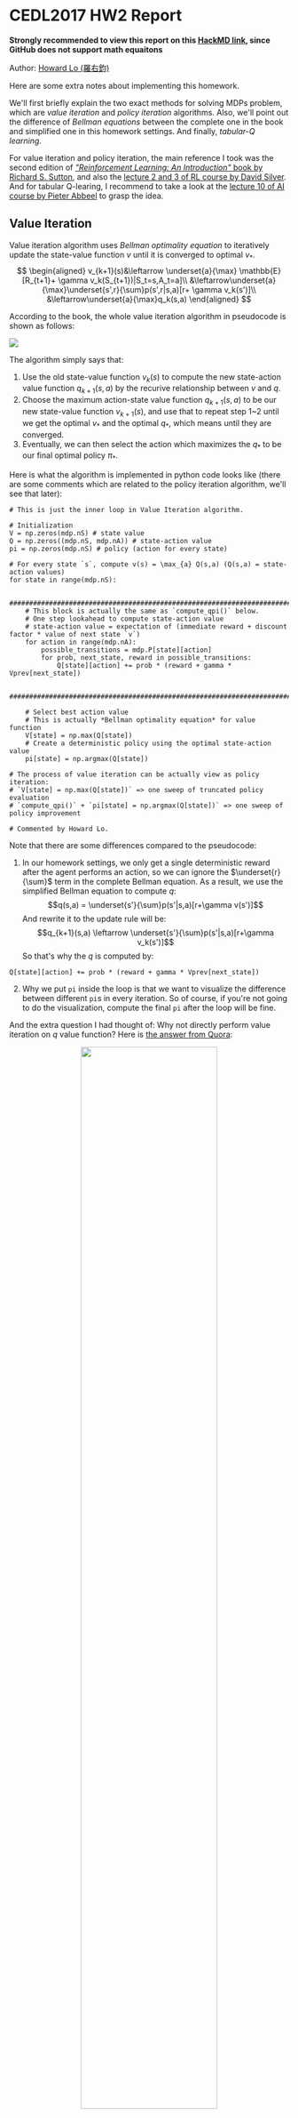 # CEDL2017 HW2 Report
**Strongly recommended to view this report on this [HackMD link](https://hackmd.io/s/Sk0S7skT-), since GitHub does not support math equaitons**

Author: [Howard Lo (羅右鈞)](https://www.facebook.com/yuchunlo1206)

Here are some extra notes about implementing this homework.

We'll first briefly explain the two exact methods for solving MDPs problem, which are *value iteration* and *policy iteration* algorithms. Also, we'll point out the difference of *Bellman equations* between the complete one in the book and simplified one in this homework settings. And finally, *tabular-Q learning*.

For value iteration and policy iteration, the main reference I took was the second edition of [*"Reinforcement Learning: An Introduction"* book by Richard S. Sutton](http://incompleteideas.net/sutton/book/bookdraft2017june.pdf), and also the [lecture 2 and 3 of RL course by David Silver](https://www.youtube.com/playlist?list=PLzuuYNsE1EZAXYR4FJ75jcJseBmo4KQ9-). And for tabular Q-learing, I recommend to take a look at the [lecture 10 of AI course by Pieter Abbeel](https://www.youtube.com/watch?v=7huURSBATmg&list=PLIeooNSdhQE5kRrB71yu5yP9BRCJCSbMt&index=11) to grasp the idea.

## Value Iteration
Value iteration algorithm uses *Bellman optimality equation* to iteratively update the state-value function $v$ until it is converged to optimal $v_*$.
$$
\begin{aligned}
v_{k+1}(s)&\leftarrow \underset{a}{\max} \mathbb{E}[R_{t+1}+ \gamma v_k(S_{t+1})|S_t=s,A_t=a]\\
&\leftarrow\underset{a}{\max}\underset{s',r}{\sum}p(s',r|s,a)[r+ \gamma v_k(s')]\\
&\leftarrow\underset{a}{\max}q_k(s,a)
\end{aligned}
$$

According to the book, the whole value iteration algorithm in pseudocode is shown as follows:

![](https://i.imgur.com/tpf1Wh4.png)

The algorithm simply says that:
1. Use the old state-value function $v_k(s)$ to compute the new state-action value function $q_{k+1}(s,a)$ by the recurive relationship between $v$ and $q$.
2. Choose the maximum action-state value function $q_{k+1}(s,a)$ to be our new state-value function $v_{k+1}(s)$, and use that to repeat step 1~2 until we get the optimal $v_*$ and the optimal $q_*$, which means until they are converged.
2. Eventually, we can then select the action which maximizes the $q_*$ to be our final optimal policy $\pi_*$.

Here is what the algorithm is implemented in python code looks like (there are some comments which are related to the policy iteration algorithm, we'll see that later):
```python=
# This is just the inner loop in Value Iteration algorithm.

# Initialization
V = np.zeros(mdp.nS) # state value
Q = np.zeros((mdp.nS, mdp.nA)) # state-action value
pi = np.zeros(mdp.nS) # policy (action for every state)

# For every state `s`, compute v(s) = \max_{a} Q(s,a) (Q(s,a) = state-action values)
for state in range(mdp.nS):

    ######################################################################################
    # This block is actually the same as `compute_qpi()` below.
    # One step lookahead to compute state-action value
    # state-action value = expectation of (immediate reward + discount factor * value of next state `v`)
    for action in range(mdp.nA):
        possible_transitions = mdp.P[state][action]
        for prob, next_state, reward in possible_transitions:
            Q[state][action] += prob * (reward + gamma * Vprev[next_state])

    ######################################################################################

    # Select best action value
    # This is actually *Bellman optimality equation* for value function
    V[state] = np.max(Q[state])
    # Create a deterministic policy using the optimal state-action value
    pi[state] = np.argmax(Q[state])

# The process of value iteration can be actually view as policy iteration:
# `V[state] = np.max(Q[state])` => one sweep of truncated policy evaluation
# `compute_qpi()` + `pi[state] = np.argmax(Q[state])` => one sweep of policy improvement

# Commented by Howard Lo.
```

Note that there are some differences compared to the pseudocode:
1. In our homework settings, we only get a single deterministic reward after the agent performs an action, so we can ignore the $\underset{r}{\sum}$ term in the complete Bellman equation. As a result, we use the simplified Bellman equation to compute $q$:
$$q(s,a) = \underset{s'}{\sum}p(s'|s,a)[r+\gamma v(s')]$$
And rewrite it to the update rule will be:
$$q_{k+1}(s,a) \leftarrow \underset{s'}{\sum}p(s'|s,a)[r+\gamma v_k(s')]$$
So that's why the $q$ is computed by:
```python=
Q[state][action] += prob * (reward + gamma * Vprev[next_state])
```

2. Why we put `pi` inside the loop is that we want to visualize the difference between different `pi`s in every iteration. So of course, if you're not going to do the visualization, compute the final `pi` after the loop will be fine.

And the extra question I had thought of: Why not directly perform value iteration on $q$ value function? Here is [the answer from Quora](https://www.quora.com/What-are-the-advantages-of-using-Q-value-iteration-versus-value-iteration-in-reinforcement-learning):

<div style="width:100%;text-align:center">
<img src="https://i.imgur.com/Fvs48ti.png" width="70%"/>
</div>


## Policy Iteration
Policy iteration is the process of *policy evaluation* and *policy improvement*, which can be illustrated by the following figure:

![](https://i.imgur.com/KXDPULg.png)

Briefly speaking, we initially take a random policy $\pi$, then compute a state-value function $v_{\pi}$ and use $v_{\pi}$ to compute $q_{\pi}$. After that, we select the new *greedy* policy $\pi'(s)$ from $q_{\pi}$:
$$\pi'(s)=\underset{a}{\operatorname{argmax}}q_{\pi}(s,a)$$

which the *policy improvement theorem* (detailed proof is on the page 87 of the book) tells us that:
$$v_{\pi'}(s) \geq q_{\pi}(s, \pi'(s)) \geq v_{\pi}(s)$$

where $q_{\pi}(s, \pi'(s))$ means that for some state $s$, we would like to select a new action $a$ from the new greedy policy $\pi'(s)$ that looks best in the short term, and therefore follow the orignal policy $\pi$ all the time.

So, eventually, by repeating this process, we will finally get our optimal value function $v_*$ and optimal policy $\pi_*$.

### Policy Evaluation
Given a policy, you evaluate it by computing the state-value function based on fixed policy $v_{\pi}$ to know whether the policy is good or bad. Here are two ways to compute:

1. Use *Bellman expectation equation* to iterativley update the state-value function $v_{\pi}$:
$$
\begin{aligned}
v_{\pi}^{k+1}(s) &\leftarrow \mathbb{E}_{\pi}[R_{t+1} + \gamma v_{\pi}^k(S_{t+1})|S_t=s]\\
&\leftarrow\underset{a}{\sum}\pi(a|s)\underset{s',r}{\sum}p(s',r|s,a)[r+\gamma v_{\pi}^k(s')]\\
&\leftarrow\underset{s'}{\sum}p(s'|s)[r+\gamma v_{\pi}^k(s')]\text{ (Induced MRP. See note below)}
\end{aligned}
$$
Note: The simplified equation ignores the $\sum_a$ term (then $\pi(a|s)$ becomes $1$) and the $\sum_r$ term since in our homework settings, both of the policy and the reward are deterministic. So, when we ignore other possible actions we might take in some state, we then induce MDP to MRP (*Markov Reward Process*).<br>
For stochastic policy, we do not ignore the $\sum_a$ term. You can refer to the more complete version of [policy evaluation code by Denny Britz](https://github.com/dennybritz/reinforcement-learning/blob/master/DP/Policy%20Evaluation%20Solution.ipynb), which takes account of the probability of actions we might take.

2. Directly solve linear equation (Bellman expectation equation) to get the exact state-value function $v_{\pi}$:
$$v_{\pi}(s)=\underset{s'}{\sum}p(s'|s)[r+\gamma v_{\pi}(s')]\text{ (This is same as the above update rule)}
$$
We rewrite to its matrix form:
$$
\begin{bmatrix}
    v(s=1)\\
    v(s=2)\\
    \vdots\\
    v(s=n)
\end{bmatrix} =
\begin{bmatrix}
    p(s'=1|s=1) & \ldots & p(s'=1|s=n)\\
    p(s'=2|s=1) & \ldots & p(s'=2|s=n)\\
    \vdots & \ddots & \vdots\\
    p(s'=n|s=1) & \ldots & p(s'=n|s=n)
\end{bmatrix}
\left(
    \begin{bmatrix}
        r(s'=1)\\
        r(s'=2)\\
        \vdots\\
        r(s'=n)
    \end{bmatrix} + \gamma
    \begin{bmatrix}
        v(s'=1)\\
        v(s'=2)\\
        \vdots\\
        v(s'=n)
    \end{bmatrix}
\right)
$$
And keep deriving this...
$$
\begin{align}
v &= P(r+\gamma v)\\
v &= Pr+\gamma Pv\\
v-\gamma Pv &= Pr\\
(I-\gamma P)v &= Pr\\
v &= (I-\gamma P)^{-1}Pr
\end{align}
$$
Finally, we can solve the exact $v$ in the second-last equation by `numpy.linalg.solve()` or directly compute $v$ in the last equation by `numpy.linalg.inv()` and `numpy.dot()` .

Note that we use method 2 in our homework in order to get rid of numerical error, but if we have larger state number, it may require iterative method (e.g. method 1) to solve.

Now, let's take a look at what the code looks like for solving linear equation (method 2):
```python=
def compute_vpi(pi, mdp, gamma):
    # Probability of state transition matrix based on fixed deterministic policy `pi`.
    P = np.zeros((mdp.nS, mdp.nS))
    # Expection of immediate reward of state based on fixed deterministic policy `pi`.
    R = np.zeros(mdp.nS)

    for state in range(mdp.nS):
        action = pi[state]
        possible_transitions = mdp.P[state][action]
        for prob, next_state, reward in possible_transitions:
            P[state][next_state] += prob # There are duplicate next_state in P[state][action]
            R[state] += prob * reward # Expection of immediate reward R

    # Reference: MDP with fixed policy can be induced to MRP, then we can directly solve linear equation.
    # https://www.cs.cmu.edu/~katef/DeepRLControlCourse/lectures/lecture3_mdp_planning.pdf
    V = np.linalg.solve(np.eye(len(P)) - gamma*P, R)

    # Commented by Howard Lo.
    return V
```

Here are some caveats when implementing method 2:
- In order to pass the test code in our homework, we use `numpy.linalg.solve()` instead of `numpy.linalg.inv()` due to the numerical error.
- The `R` in our code is actually the term $Pr$ in our equation.


### Policy Improvement
Now, we know the $v_{\pi}$, we can use it to compute $q_{\pi}$ by their recursive relationship:
$$q_{\pi}(s,a) = \underset{s'}{\sum}p(s'|s,a)[r+\gamma v_{\pi}(s')]$$
The code is very intuitive, too:
```python=
def compute_qpi(vpi, mdp, gamma):
    Qpi = np.zeros([mdp.nS, mdp.nA])

    for state in range(mdp.nS):
        for action in range(mdp.nA):
            possible_transitions = mdp.P[state][action]
            for prob, next_state, reward in possible_transitions:
                Qpi[state][action] += prob * (reward + gamma * vpi[next_state])
    return Qpi
```
Finally, we can improve our policy by:
$$\pi'(s)=\underset{a}{\operatorname{argmax}}q_{\pi}(s,a)$$
Correspond to the code:
```python=
pi = np.argmax(Qpi, axis=1)
```

To wrap up, the simplified version of policy iteration code is just like:
```python=
# Start by a random policy or fixed policy, whatever...
pi_prev = np.zeros(mdp.nS)
for _ in range(num_iteration):
    # Policy evaluation
    vpi = compute_vpi(pi_prev, mdp, gamma)
    # Policy improvement
    Qpi = compute_qpi(vpi, mdp, gamma)
    pi = np.argmax(Qpi, axis=1)

    # Converged if there are no changes between the new policy and the old policy.
    if (pi != pi_prev).sum() == 0: break
    # Update the new policy
    else:  pi_prev = pi
```

Note that either value iteration or policy iteration is sufficient to solve the MDPs problem, and actually it turns out that value iteration is just the truncated version of policy iteration, so don't be confused :-)

## Sampling-based Tabular Q-Learning
If now, we do not have the prior information about the environment dynamics, specifially, we do not know the state-transition probabilites $p(s'|s,a)$ and reward $r(s,a)$, then how do we compute the value functions?

we can actually do sampling! That is, we perform *[temporal difference learning](https://en.wikipedia.org/wiki/Temporal_difference_learning)*, by doing the action $\pi(s)$, take sample of outcome $s',r$ and then perform the [moving average (specifially, the exponential moving average)](https://en.wikipedia.org/wiki/Moving_average) to compute the estimated new value functions. And yes, this is the same as the policy evaluation, but we estimate it. Let's recap how we perform policy evaluation on $v_{\pi}(s)$:
$$
v_{\pi}(s)=\underset{s'}{\sum}p(s'|s)[r+\gamma v_{\pi}(s')]
$$

And we can estimate $v_{\pi}$ without knowing the environment dynamics:
- Sample of $v_{\pi}^k$: $sample = r + \gamma v_{\pi}^k(s')$
- Update to $v_{\pi}^{k+1}$: $v_{\pi}^{k+1} \leftarrow (1-\alpha)v_{\pi}^k + (\alpha)sample$
- Or same as: $v_{\pi}^{k+1} \leftarrow v_{\pi}^k + \alpha(sample - v_{\pi}^k)$
- $\alpha$ can be thought as a *learning rate*, which is a hyperparameter we need to tune (the idea seems to be similar to the *[stochastic gradient descent](https://en.wikipedia.org/wiki/Stochastic_gradient_descent)*).

But, here comes a problem. As we saw previously in the policy improvement part, we improve our policy by argmaxing $q_{\pi}(s,a)$, but before that, we need to compute $q_{\pi}(s,a)$:
$$q_{\pi}(s,a) = \underset{s'}{\sum}p(s'|s,a)[r+\gamma v_{\pi}(s')]$$
According to the above equation, we still need to know the state-transition probabilites $p(s'|s,a)$ and reward $r$. So, why don't we directly perform temporal difference learning on $q_{\pi}$ value function? And this turns out to be *Q-learning*!

Q-learning -- sample-based Q-value iteration:
$$
q_{\pi}^{k+1}(s,a) \leftarrow \underset{s'}{\sum}p(s'|s,a)[r+\gamma \underset{a'}{\max}q_{\pi}^k(s',a')]
$$
And we estimate $q_{\pi}$ is just similar to how we estimate $v_{\pi}$:
- Sample of $q_{\pi}^k$: $r+\gamma \underset{a'}{\max}q_{\pi}^k(s',a')$
- Update to $q_{\pi}^{k+1}$: $q_{\pi}^{k+1} \leftarrow (1-\alpha)q_{\pi}^k + (\alpha)sample$

Finally, the Q-value update code looks like:
```python=
def q_learning_update(gamma, alpha, q_vals, cur_state, action, next_state, reward):
    target = reward + gamma*np.max(q_vals[next_state])
    q_vals[cur_state][action] = (1 - alpha)*q_vals[cur_state][action] + alpha*target
```
And put it all together to form Q-learning:
```python=
for _ in range(num_iteration):
    action = eps_greedy(q_vals, eps, cur_state)
    next_state, reward, done, info = env.step(action)
    q_learning_update(gamma, alpha, q_vals, cur_state, action, next_state, reward)
    cur_state = next_state
```
